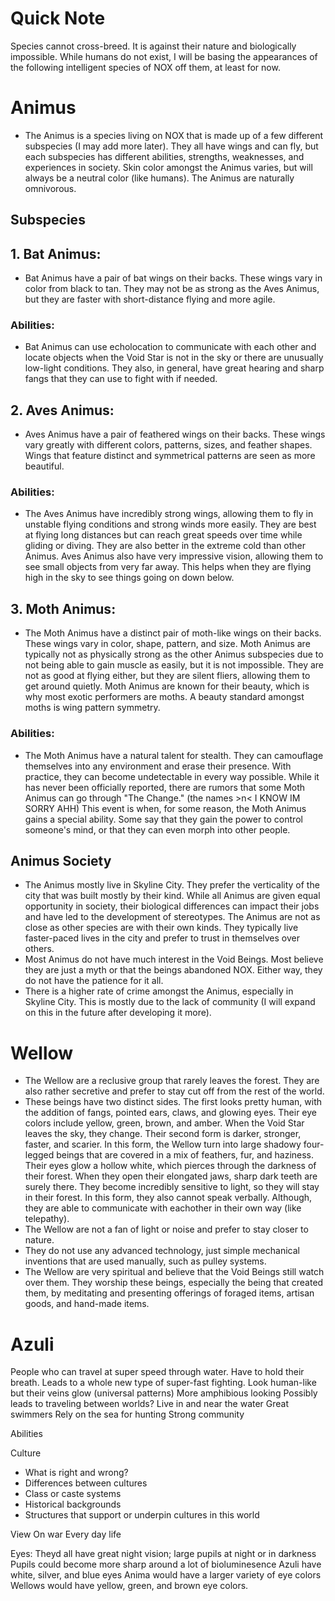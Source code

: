# Quick Note
Species cannot cross-breed. It is against their nature and biologically impossible. While humans do not exist, I will be basing the appearances of the following intelligent species of NOX off them, at least for now.

# Animus
- The Animus is a species living on NOX that is made up of a few different subspecies (I may add more later). They all have wings and can fly, but each subspecies has different abilities, strengths, weaknesses, and experiences in society. Skin color amongst the Animus varies, but will always be a neutral color (like humans). The Animus are naturally omnivorous.

## Subspecies

## 1. Bat Animus:
- Bat Animus have a pair of bat wings on their backs. These wings vary in color from black to tan. They may not be as strong as the Aves Animus, but they are faster with short-distance flying and more agile. 

### Abilities:
- Bat Animus can use echolocation to communicate with each other and locate objects when the Void Star is not in the sky or there are unusually low-light conditions. They also, in general, have great hearing and sharp fangs that they can use to fight with if needed. 

## 2. Aves Animus: 
- Aves Animus have a pair of feathered wings on their backs. These wings vary greatly with different colors, patterns, sizes, and feather shapes. Wings that feature distinct and symmetrical patterns are seen as more beautiful. 

### Abilities:
- The Aves Animus have incredibly strong wings, allowing them to fly in unstable flying conditions and strong winds more easily. They are best at flying long distances but can reach great speeds over time while gliding or diving. They are also better in the extreme cold than other Animus. Aves Animus also have very impressive vision, allowing them to see small objects from very far away. This helps when they are flying high in the sky to see things going on down below. 


## 3. Moth Animus:
- The Moth Animus have a distinct pair of moth-like wings on their backs. These wings vary in color, shape, pattern, and size. Moth Animus are typically not as physically strong as the other Animus subspecies due to not being able to gain muscle as easily, but it is not impossible. They are not as good at flying either, but they are silent fliers, allowing them to get around quietly. Moth Animus are known for their beauty, which is why most exotic performers are moths. A beauty standard amongst moths is wing pattern symmetry. 

### Abilities:
- The Moth Animus have a natural talent for stealth. They can camouflage themselves into any environment and erase their presence. With practice, they can become undetectable in every way possible. While it has never been officially reported, there are rumors that some Moth Animus can go through "The Change." (the names >n< I KNOW IM SORRY AHH) This event is when, for some reason, the Moth Animus gains a special ability. Some say that they gain the power to control someone's mind, or that they can even morph into other people. 

## Animus Society
- The Animus mostly live in Skyline City. They prefer the verticality of the city that was built mostly by their kind. While all Animus are given equal opportunity in society, their biological differences can impact their jobs and have led to the development of stereotypes. The Animus are not as close as other species are with their own kinds. They typically live faster-paced lives in the city and prefer to trust in themselves over others.
- Most Animus do not have much interest in the Void Beings. Most believe they are just a myth or that the beings abandoned NOX. Either way, they do not have the patience for it all.
- There is a higher rate of crime amongst the Animus, especially in Skyline City. This is mostly due to the lack of community (I will expand on this in the future after developing it more).




# Wellow
- The Wellow are a reclusive group that rarely leaves the forest. They are also rather secretive and prefer to stay cut off from the rest of the world.
- These beings have two distinct sides. The first looks pretty human, with the addition of fangs, pointed ears, claws, and glowing eyes. Their eye colors include yellow, green, brown, and amber. When the Void Star leaves the sky, they change. Their second form is darker, stronger, faster, and scarier. In this form, the Wellow turn into large shadowy four-legged beings that are covered in a mix of feathers, fur, and haziness. Their eyes glow a hollow white, which pierces through the darkness of their forest. When they open their elongated jaws, sharp dark teeth are surely there. They become incredibly sensitive to light, so they will stay in their forest. In this form, they also cannot speak verbally. Although, they are able to communicate with eachother in their own way (like telepathy).
-  The Wellow are not a fan of light or noise and prefer to stay closer to nature.
-  They do not use any advanced technology, just simple mechanical inventions that are used manually, such as pulley systems.
-  The Wellow are very spiritual and believe that the Void Beings still watch over them. They worship these beings, especially the being that created them, by meditating and presenting offerings of foraged items, artisan goods, and hand-made items.




# Azuli
People who can travel at super speed through water. 
Have to hold their breath. 
Leads to a whole new type of super-fast fighting. 
Look human-like but their veins glow (universal patterns)
More amphibious looking
Possibly leads to traveling between worlds?
Live in and near the water
Great swimmers
Rely on the sea for hunting
Strong community 

Abilities

Culture
- What is right and wrong?
- Differences between cultures
- Class or caste systems
- Historical backgrounds
- Structures that support or underpin cultures in this world

View On war
Every day life


Eyes:
Theyd all have great night vision; large pupils at night or in darkness
Pupils could become more sharp around a lot of bioluminesence 
Azuli have white, silver, and blue eyes
Anima would have a larger variety of eye colors
Wellows would have yellow, green, and brown eye colors.

